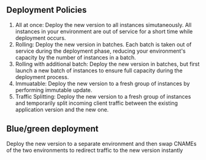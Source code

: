 ## Deployment Policies
1. All at once: Deploy the new version to all instances simutaneously. All instances in your environment are out of service for a short time while deployment occurs.
2. Rolling: Deploy the new version in batches. Each batch is taken out of service during the deployment phase, reducing your environment's capacity by the number of instances in a batch.
3. Rolling with additional batch: Deploy the new version in batches, but first launch a new batch of instances to ensure full capacity during the deployment process.
4. Immuatable: Deploy the new version to a fresh group of instances by performing immutable update.
5. Traffic Splitting: Deploy the new version to a fresh group of instances and temporarily split incoming client traffic between the existing application version and the new one.

## Blue/green deployment
Deploy the new version to a separate environment and then swap CNAMEs of the two environments to redirect traffic to the new version instantly
